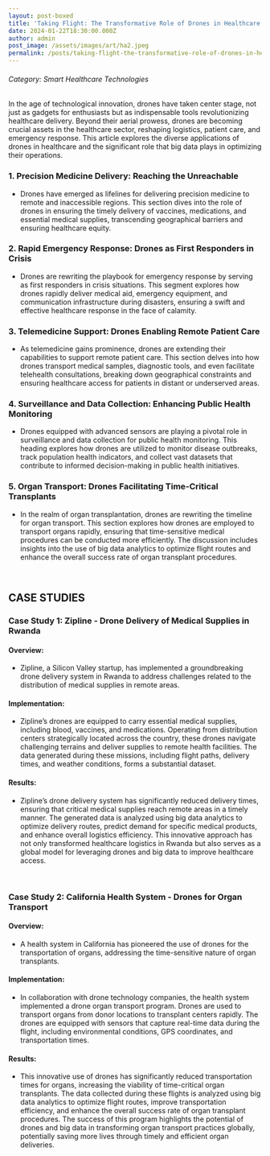 ```yaml
---
layout: post-boxed
title: 'Taking Flight: The Transformative Role of Drones in Healthcare'
date: 2024-01-22T18:30:00.000Z
author: admin
post_image: /assets/images/art/ha2.jpeg
permalink: /posts/taking-flight-the-transformative-role-of-drones-in-healthcare
---
```


###### Category: Smart Healthcare Technologies

In the age of technological innovation, drones have taken center stage, not just as gadgets for enthusiasts but as indispensable tools revolutionizing healthcare delivery. Beyond their aerial prowess, drones are becoming crucial assets in the healthcare sector, reshaping logistics, patient care, and emergency response. This article explores the diverse applications of drones in healthcare and the significant role that big data plays in optimizing their operations.

### 1. Precision Medicine Delivery: Reaching the Unreachable

* Drones have emerged as lifelines for delivering precision medicine to remote and inaccessible regions. This section dives into the role of drones in ensuring the timely delivery of vaccines, medications, and essential medical supplies, transcending geographical barriers and ensuring healthcare equity.

### 2. Rapid Emergency Response: Drones as First Responders in Crisis

* Drones are rewriting the playbook for emergency response by serving as first responders in crisis situations. This segment explores how drones rapidly deliver medical aid, emergency equipment, and communication infrastructure during disasters, ensuring a swift and effective healthcare response in the face of calamity.

### 3. Telemedicine Support: Drones Enabling Remote Patient Care

* As telemedicine gains prominence, drones are extending their capabilities to support remote patient care. This section delves into how drones transport medical samples, diagnostic tools, and even facilitate telehealth consultations, breaking down geographical constraints and ensuring healthcare access for patients in distant or underserved areas.

### 4. Surveillance and Data Collection: Enhancing Public Health Monitoring

* Drones equipped with advanced sensors are playing a pivotal role in surveillance and data collection for public health monitoring. This heading explores how drones are utilized to monitor disease outbreaks, track population health indicators, and collect vast datasets that contribute to informed decision-making in public health initiatives.

### 5. Organ Transport: Drones Facilitating Time-Critical Transplants

* In the realm of organ transplantation, drones are rewriting the timeline for organ transport. This section explores how drones are employed to transport organs rapidly, ensuring that time-sensitive medical procedures can be conducted more efficiently. The discussion includes insights into the use of big data analytics to optimize flight routes and enhance the overall success rate of organ transplant procedures.

<br>

## CASE STUDIES

### Case Study 1: Zipline - Drone Delivery of Medical Supplies in Rwanda

#### Overview:

* Zipline, a Silicon Valley startup, has implemented a groundbreaking drone delivery system in Rwanda to address challenges related to the distribution of medical supplies in remote areas.

#### Implementation:

* Zipline’s drones are equipped to carry essential medical supplies, including blood, vaccines, and medications. Operating from distribution centers strategically located across the country, these drones navigate challenging terrains and deliver supplies to remote health facilities. The data generated during these missions, including flight paths, delivery times, and weather conditions, forms a substantial dataset.

#### Results:

* Zipline’s drone delivery system has significantly reduced delivery times, ensuring that critical medical supplies reach remote areas in a timely manner. The generated data is analyzed using big data analytics to optimize delivery routes, predict demand for specific medical products, and enhance overall logistics efficiency. This innovative approach has not only transformed healthcare logistics in Rwanda but also serves as a global model for leveraging drones and big data to improve healthcare access.

<br>

### Case Study 2: California Health System - Drones for Organ Transport

#### Overview:

* A health system in California has pioneered the use of drones for the transportation of organs, addressing the time-sensitive nature of organ transplants.

#### Implementation:

* In collaboration with drone technology companies, the health system implemented a drone organ transport program. Drones are used to transport organs from donor locations to transplant centers rapidly. The drones are equipped with sensors that capture real-time data during the flight, including environmental conditions, GPS coordinates, and transportation times.

#### Results:

* This innovative use of drones has significantly reduced transportation times for organs, increasing the viability of time-critical organ transplants. The data collected during these flights is analyzed using big data analytics to optimize flight routes, improve transportation efficiency, and enhance the overall success rate of organ transplant procedures. The success of this program highlights the potential of drones and big data in transforming organ transport practices globally, potentially saving more lives through timely and efficient organ deliveries.
